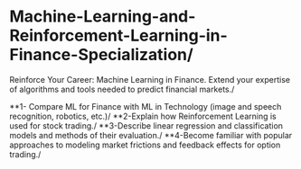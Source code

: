 # Machine-Learning-and-Reinforcement-Learning-in-Finance-Specialization/
Reinforce Your Career: Machine Learning in Finance. Extend your expertise of algorithms and tools needed to predict financial markets./

 **1- Compare ML for Finance with ML in Technology (image and speech recognition, robotics, etc.)/
**2-Explain how Reinforcement Learning is used for stock trading./
**3-Describe linear regression and classification models and methods of their evaluation./
**4-Become familiar with popular approaches to modeling market frictions and feedback effects for option trading./



